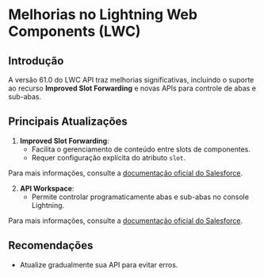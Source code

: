 # Melhorias no Lightning Web Components (LWC)

## Introdução
A versão 61.0 do LWC API traz melhorias significativas, incluindo o suporte ao recurso **Improved Slot Forwarding** e novas APIs para controle de abas e sub-abas.

## Principais Atualizações
1. **Improved Slot Forwarding**:
   - Facilita o gerenciamento de conteúdo entre slots de componentes.
   - Requer configuração explícita do atributo `slot`.

Para mais informações, consulte a [documentação oficial do Salesforce](https://help.salesforce.com/s/articleView?id=release-notes.rn_lwc_versioning.htm&release=250&type=5).

2. **API Workspace**:
   - Permite controlar programaticamente abas e sub-abas no console Lightning.

Para mais informações, consulte a [documentação oficial do Salesforce](https://help.salesforce.com/s/articleView?id=release-notes.rn_lwc_workspaceAPI.htm&release=248&type=5).

## Recomendações
- Atualize gradualmente sua API para evitar erros.




